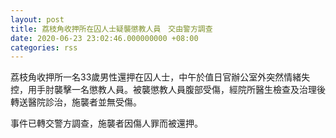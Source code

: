 ```yaml
---
layout: post
title: 荔枝角收押所在囚人士疑襲懲教人員　交由警方調查
date: 2020-06-23 23:02:46.000000000 +08:00
categories: rss
---
```


荔枝角收押所一名33歲男性還押在囚人士，中午於值日官辦公室外突然情緒失控，用手肘襲擊一名懲教人員。被襲懲教人員腹部受傷，經院所醫生檢查及治理後轉送醫院診治，施襲者並無受傷。

事件已轉交警方調查，施襲者因傷人罪而被還押。
